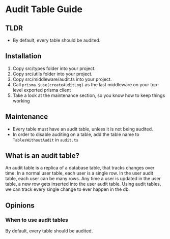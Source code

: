 # Audit Table Guide

## TLDR

- By default, every table should be audited.

## Installation

1. Copy src/types folder into your project.
2. Copy src/utils folder into your project.
3. Copy src/middleware/audit.ts into your project.
4. Call `prisma.$use(createAuditLog)` as the last middleware on your top-level exported prisma client
5. Take a look at the maintenance section, so you know how to keep things working

## Maintenance

- Every table must have an audit table, unless it is not being audited.
- In order to disable auditing on a table, add the table name to `TablesWithoutAudit` in `audit.ts`

## What is an audit table?

An audit table is a replica of a database table, that tracks changes over time. In a normal user table, each user is a single row.
In the user audit table, each user can be many rows. Any time a user is updated in the user table, a new row gets inserted into the user audit table.
Using audit tables, we can track every single change to ever happen in the db.

## Opinions

### When to use audit tables

By default, every table should be audited.

